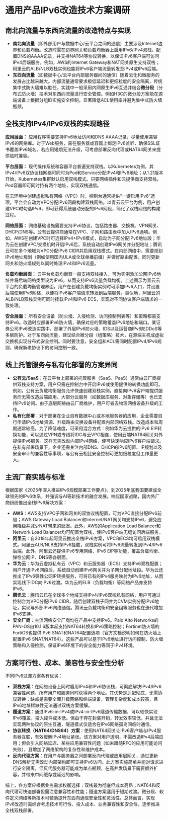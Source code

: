 # 通用产品IPv6改造技术方案调研

## 南北向流量与东西向流量的改造特点与实现

* **南北向流量**（即外部用户与数据中心/云平台之间的通信）主要涉及Internet边界和负载均衡。改造时需在边界网关和负载均衡器上启用IPv6/IPv4双栈，配置DNS的AAAA记录，并支持NAT64等协议转换，以保证IPv6客户端可访问IPv4后端服务。例如，AWS的Internet Gateway和NAT网关原生支持双栈；阿里云的ALB/NLB双栈实例也能将IPv6客户端流量转发至IPv4或IPv6后端。
* **东西向流量**（即数据中心/云平台内部服务器间的通信）随着云化和微服务的发展占比越来越大。内部流量通常要求极低延迟和更细粒度的安全隔离，传统集中式防火墙难以胜任。实践中一般采用内网原生IPv6互通并结合**微分段**（分布式防火墙）技术对东西向流量进行安全管控。例如H3C的微分段方案能在源端设备上根据分组ID实施安全控制，显著降低ACL使用率并避免集中式防火墙瓶颈。

## 全栈支持IPv4/IPv6双栈的实现路径

**应用层面：** 应用程序需要支持IPv6地址访问和DNS AAAA记录，尽量使用兼容IPv6的网络库。对于Web服务，需在服务器或容器上绑定IPv6监听，确保SSL证书覆盖IPv6域名。若应用短期无法升级，可考虑部署反向代理或NAT64网关来提供临时兼容。

**平台层面：** 现代操作系统和容器平台普遍支持双栈。以Kubernetes为例，其IPv4/IPv6双协议栈网络可同时为Pod和Service分配IPv4和IPv6地址；从1.21版本开始，Kubernetes集群默认启用双栈模式。只要网络插件和云提供商支持双栈，Pod容器即可同时持有两个地址，实现双栈通信。

&#x20;在云环境中创建虚拟私有网络（VPC）时，控制台通常提供“一键启用IPv6”选项，平台会自动为VPC分配IPv6网段构建双栈网络。以青云云平台为例，用户创建VPC时勾选IPv6，即可获得系统自动分配的IPv6网段，简化了双栈网络的构建过程。

**网络层面：** 网络基础设施需要支持IPv6协议，包括路由器、交换机、VPN网关、DHCP/DNS等。公有云提供商通常在VPC、子网和路由表中加入IPv6选项。例如，AWS在创建VPC时可选择IPv4+IPv6模式，自动为子网分配IPv6地址段；华为云在创建VPC/交换机时开启IPv6后，系统自动创建IPv6网关并分配地址；腾讯云可在多个地域为VPC分配IPv6 CIDR并启用双栈模式。在内部网络中，需要规划IPv6地址规划（例如使用国内ULA或全球单播前缀）并做好路由配置，同时更新网关和防火墙规则以同时处理IPv4和IPv6流量。

&#x20;**负载均衡层面：** 云平台负载均衡器一般支持双栈接入，可为实例添加公网IPv6地址并将后端网络类型设为IPv6，从而支持IPv6流量负载均衡。上述图示为青云云平台的负载均衡管理界面，用户在创建负载均衡实例时可添加IPv6入口，并设置后端使用IPv6网络，以便将IPv6客户端请求转发到后端服务。类似地，阿里云的ALB/NLB双栈实例可同时挂载IPv4和IPv6 ECS，实现对不同协议客户端请求的一致处理。

**安全层面：** 所有安全设备（防火墙、入侵检测、访问控制列表等）和策略都需支持IPv6。改造时应部署IPv6防火墙，确保对应的策略覆盖IPv6地址和端口。某证券公司IPv6改造实践中，部署了外层IPv6防火墙、IDS以及运营商IPv6防DDoS等多层防护。对于东西向流量，建议结合微分段（组策略）技术，在源端主机或虚拟交换机实现分布式安全控制。同时要注意，安全组和ACL需同时配置IPv4/IPv6规则，确保新老协议下的访问控制一致。

## 线上托管服务与私有化部署的方案异同

* **公有云/SaaS**：在云平台上部署的托管服务（SaaS、PaaS）通常由云厂商提供双栈支持方案，用户只需在控制台中开启IPv6或使用提供的转换功能即可。例如，公有云负载均衡服务允许快速创建双栈实例，直接向IPv6客户端提供服务而无需改造后端应用。大部分云服务（如数据库服务、对象存储等）也已支持IPv6访问。由于底层网络由云厂商维护，用户可省去物理网络设备升级的工作。
* **私有化部署**：对于部署在企业自有数据中心或本地服务器的应用，企业需要自行申请IPv6地址资源、升级路由交换设备并配置内部网络双栈。改造成本和周期通常较高。为了降低难度，可采用混合方式：例如华为云提供的IPv6 EIP转换功能，可以通过VPN或专线将IDC与云VPC相连，使用云端NAT64网关对外提供IPv6服务。这样无需改动内部IPv4网络，便可快速响应IPv6客户端请求。在私有部署场景下，企业还需关注内部DNS、DHCP的IPv6配置、IP规划以及安全审计的兼容性等事项，与公有云相比安全控制可更加细粒度但工作量更大。

## 主流厂商实践与标准

根据国家《2025年深入推进IPv6规模部署工作要点》，到2025年底我国要建成全球领先的IPv6体系，并强调与AI等新技术的融合发展。响应国家战略，国内外厂商纷纷推出全栈IPv6解决方案：

* **AWS**：AWS支持VPC子网和网关的双协议栈配置，可为VPC直接分配IPv6前缀；AWS Gateway Load Balancer和Internet/NAT网关均支持IPv6，避免应用降级并减少NAT带来的延迟。此外，AWS的Application Load Balancer和Network Load Balancer均可配置为双栈，使IPv6客户端无缝访问后端服务。
* **阿里云**：自2018年起阿里云推出全栈IPv6方案，VPC和ECS均可启用双栈模式。阿里云ALB/NLB支持IPv6挂载，双栈实例可将IPv6流量转发到IPv4/IPv6后端。此外，阿里云还提供IPv6专用网络、IPv6 EIP等功能，覆盖负载均衡、弹性公网IP、DNS等各层面。
* **华为云**：华为云虚拟私有云（VPC）和云服务器（ECS）支持IPv6双栈配置；用户开通IPv6网段后，系统自动创建IPv6网关并为子网分配地址段。华为云还推出了IPv6弹性公网IP转换服务，可将已有的IPv4服务映射为IPv6地址，从而实现线下IDC向IPv6过渡。华为云的ELB（负载均衡）等网络产品亦支持IPv6。
* **腾讯云**：腾讯云已在全球多个地域支持IPv4/IPv6双栈私有网络，用户可通过控制台为VPC分配IPv6 CIDR，随后创建双栈子网并为CVM实例分配IPv6地址，实现与外部IPv6网络通信。腾讯云负载均衡和安全组等服务也在迭代增加IPv6支持。
* **安全厂商**：主流网络安全厂商均在产品中支持IPv6。Palo Alto Networks的PAN-OS自10.1.6版本起支持NAT64转换和IPv6策略控制；Fortinet防火墙的FortiOS也提供IPv6 SNAT和NAT64配置选项（官方文档说明如何在防火墙上配置IPv6 SNAT/NAT64）。这些产品可以基于IPv6地址进行访问控制、防火墙策略和入侵检测，保证IPv6环境下的安全能力等同于IPv4环境。

## 方案可行性、成本、兼容性与安全性分析

不同IPv6过渡方案各有优劣：

* **双栈方案**：在网络设备上同时启用IPv4和IPv6协议栈，可彻底解决IPv4/IPv6兼容性问题，所有用户和服务同时获得两个地址。其优势是适配彻底、无需协议转换；缺点是需要全面升级网络和终端设备，管理复杂度和成本较高，且IPv6地址稀缺性无法通过双栈方案缓解。
* **隧道方案**：通过IPv6-in-IPv4或IPv4-in-IPv6隧道传输数据，可以较快实现IPv6覆盖，投入硬件成本低。但由于存在封装开销，转发效率较低，并且无法实现两种协议的原生互通，隧道模式仅适合在IPv6网络孤岛间临时通信。
* **协议转换（NAT64/DNS64）方案**：使用NAT64网关让IPv6客户端与IPv4服务器互联，有效缓解IPv4地址紧张。该方案对用户透明，不需改造IPv4后端应用；但会引入网络延迟、某些应用兼容性问题（如未跟随RFC的应用可能访问失败），且增加了网络架构的复杂性和维护成本。
* **反向代理方案**：在用户与服务器之间部署反向代理或应用层网关，通过更新DNS解析无需改动内部架构即可支持IPv6访问。此方案实施简单并能对请求进行安全隔离，但反代服务器可能成为单点瓶颈，在高并发场景下需要额外扩容，并带来中间缓存或延迟的影响。

综上，各方案应根据业务需求权衡选择：双栈最为彻底但成本高昂；NAT64和反向代理可快速部署但需注意兼容性和性能；隧道方案适用于短期过渡。微分段、软件定义网络等新技术可辅助提升东西向通信安全性和灵活性。总体而言，实现IPv6改造时需综合考虑技术可行性、投入成本、业务兼容性和安全性，逐步推进全栈双栈部署。

